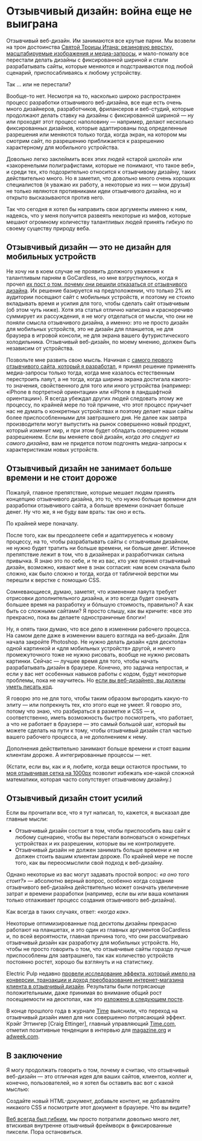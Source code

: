 # Отзывчивый дизайн: война еще не выиграна

Отзывчивый веб-дизайн. Им занимаются все крутые парни. Мы возвели на трон
достоинства [Святой Троицы Итана: резиновую верстку, масштабируемые изображения и медиа-запросы][1], и
мало-помалу все перестали делать дизайны с фиксированной шириной и стали
разрабатывать сайты, которые меняются и подстраиваются под любой сценарий,
приспосабливаясь к любому устройству.

Так … или не перестали?

Вообще-то нет. Несмотря на то, насколько широко распространен процесс разработки
отзывчивого веб-дизайна, все еще есть очень много дизайнеров, разработчиков,
фрилансеров и веб-студий, которые продолжают делать ставку на дизайны
с фиксированной шириной — ну или проходят этот процесс наполовину — например,
делают несколько фиксированных дизайнов, которые адаптированы под определенные
разрешения или меняются только тогда, когда экран, на котором мы смотрим
сайт, по разрешению приближается к разрешению характерному для мобильного устройства.

Довольно легко заклеймить всех этих людей «старой школой» или «закоренелыми
полиграфистами, которые не понимают, что такое веб», и среди тех, кто
подозрительно относится к отзывчивому дизайну, таких действительно много.
Но я заметил, что довольно много очень хороших специалистов (я уважаю их работу,
а некоторые из них — мои друзья) не только являются противниками идеи
отзывчивого дизайна, но и открыто высказываются против него.

Так что сегодня я хотел бы направить cвои аргументы именно к ним, надеясь, что у
меня получится развеять некоторые из мифов, которые мешают огромному количеству
талантливых людей принять гибкую по своему существу природу веба.

## Отзывчивый дизайн — это не дизайн для мобильных устройств

Не хочу ни в коем случае не проявить должного уважения к талантливым парням в
GoCardless, но мне взгрустнулось, когда я прочел [их пост о том, почему они решили отказаться от отзывчивого дизайна][2].
Их решение базируется на предположении, что только 2% их аудитории посещают сайт с
мобильных устройств, и поэтому не стоило вкладывать время и усилия для того,
чтобы сделать сайт отзывчивым (об этом чуть ниже). Хотя эта статья отлично
написана и красноречиво суммирует их рассуждения, я не могу отделаться от мысли,
что они не поняли смысла отзывчивого дизайна, а именно: это не просто дизайн
для мобильных устройств, это не дизайн для планшетов, не для браузера в
игровой консоли, не для экрана вашего футуристического холодильника. Отзывчивый
веб-дизайн, по моему мнению, должен быть независим от устройства.

Позвольте мне развить свою мысль. Начиная с
[самого первого отзывчивого сайта, который я разработал][3], я принял решение
применять медиа-запросы только тогда, когда мне казалось естественным
перестроить лаяут, а не тогда, когда ширина экрана достигала
какого-то значения, свойственного для того или иного устройства (например:
«iPhone в портретной ориентации» или «iPhone в ландшафтной ориентации»). Я
всегда убеждал других людей следовать этому же процессу, по крайней мере по той
причине, что этот процесс приучает нас не думать о конкретных
устройствах и поэтому делает наши сайты более приспособленными для завтрашнего
дня. Не далее как завтра производители могут выпустить на рынок совершенно новый
продукт, который изменит мир, и при этом будет обладать совершенно новым разрешением.
Если вы меняете свой дизайн, _когда это следует из самого дизайна_,
вам не придется потом подгонять медиа-запросы к характеристикам новых устройств.

## Отзывчивый дизайн не занимает больше времени и не стоит дороже

Пожалуй, главное препятствие, которые мешает людям принять концепцию отзывчивого
дизайна, это то, что нужно больше времени для разработки отзывчивого
сайта, а больше времени означает больше денег. Ну что же, я не буду вам врать:
так оно и есть.

По крайней мере поначалу.

После того, как вы преодолеете себя и адаптируетесь к новому процессу, на то,
чтобы разрабатывать сайты с отзывчивым дизайном, не нужно будет тратить ни
больше времени, ни больше денег. Истинное препятствие лежит в том, что в
дизайнерах и разработчиках сильна привычка. Я знаю это по себе, и те из вас,
кто уже принял отзывчивый дизайн, возможно, кивают мне в знак согласия:
нам всем сначала было сложно, как было сложно и тогда, когда от табличной
верстки мы перешли к верстке с помощью CSS.

Сомневающиеся, думаю, заметят, что изменение лаяута требует отрисовки
дополнительного дизайна, и это всегда будет означать большее время на
разработку и бóльшую стоимость, правильно? А как быть со сложными сайтами? Я
просто слышу, как вы кричите: «все это прекрасно, пока вы делаете
одностраничные блоги»!

Ну, я опять таки думаю, что все дело в изменении рабочего процесса. На самом
деле даже в изменении вашего взгляда на веб-дизайн. Для начала закройте
Photoshop. Не нужно делать дизайн «для десктопа» одной картинкой и «для
мобильных устройств» другой, и ничего промежуточного тоже не нужно рисовать,
вообще не нужно рисовать картинки. Сейчас — лучшее время для того, чтобы
начать разрабатывать дизайн в браузере. Конечно, это задачка непростая, и если
у вас нет особенных навыков работы с кодом, будут некоторые проблемы, пока не
научитесь. Но [если вы веб-дизайнер, вы должны уметь писать код][4].

Я говорю это не для того, чтобы таким образом выгородить какую-то элиту — или
попрекнуть тех, кто этого еще не умеет. Я говорю это, потому что знаю, что
разбираться в разметке и CSS — и, соответственно, иметь возможность быстро
посмотреть, что работает, а что не работает в браузере — это самый большой
шаг, который вы можете сделать на пути к тому, чтобы отзывчивый дизайн стал
частью вашего рабочего процесса, а не дополнением к нему.

Дополнения действительно занимают больше времени и стоят вашим клиентам дороже.
А интегрированные процессы — нет.

(Кстати, если вы, как и я, любите, когда вещи остаются простыми, то
[моя отзывчивая сетка на 1000px][5] позволит избежать кое-какой сложной математики,
которая часто сопутствует отзывчивому дизайну.)

## Отзывчивый дизайн стоит усилий

Если вы прочитали все, что я тут написал, то, кажется, я высказал две главные
мысли:

* Отзывчивый дизайн состоит в том, чтобы приспособить ваш сайт к любому сценарию,
чтобы вы перестали волноваться о конкретных устройствах и их разрешении, которые
вы не контролируете.
* Отзывчивый дизайн не должен занимать больше времени и не должен стоить вашим
клиентам дороже. По крайней мере не после того, как вы переосмыслили свой
подход к веб-дизайну.

Однако некоторые из вас могут задавать простой вопрос: _«а оно того стоит?»_
— абсолютно верный вопрос, особенно когда создание отзывчивого веб-дизайна
действительно может означать увеличение затрат и времени разработки (например,
если вы или ваша компания только отлаживает процесс создания отзывчивого веб-дизайна).

Как всегда в таких случаях, ответ: _«когда как»_.

Некоторые оптимизированные под десктопы дизайны прекрасно работают на планшетах,
и это один из главных аргументов GoCardless и, по всей вероятности, главная
причина того, что они рассматриваю отзывчивый дизайн как разработку для мобильных
устройств. Но, чтобы не просто говорить о том, что отзывчивые сайты
гораздо лучше приспособлены для завтрашнего, так как количество устройств постоянно
ростет, хорошо бы взглянуть и на статистику.

Electric Pulp недавно [провели исследование эффекта, который имело на конверсии, транзакции и доход преобразование интернет-магазина клиента в отзывчивый дизайн][6].
Результаты были потрясающе положительными, даже принимая во внимание общий рост
посещаемости на десктопах, как это [изложено в следующем посте][7].

В конце прошлого года в журнале [Time][8] выяснили, что переход на отзывчивый
дизайн имел для них совершенно потрясающий эффект. Крэйг Эттингер [Craig Ettinger],
главный управляющий [Time.com][8], отметил позитивные тенденции в интервью для
[magazine.org][9] и [adweek.com][10].

## В заключение

Я могу продолжать говорить о том, почему я считаю, что отзывчивый веб-дизайн —
это отличная идея для ваших сайтов, клиентов, коллег и, конечно, пользователей,
но я хотел бы оставить вас вот с какой мыслью:

Создайте новый HTML-документ, добавьте контент, не добавляйте никакого CSS и
посмотрите этот документ в браузере. Что вы видите?

[Веб всегда был гибким][11], мы просто потратили довольно много лет, втискивая
внутренне отзывчивый фреймворк в фиксированные пикcели. Пора остановиться.

[1]: http://alistapart.com/article/responsive-web-design
[2]: https://gocardless.com/blog/unresponsive-design/
[3]: http://2011.ampersandconf.com/
[4]: http://elliotjaystocks.com/blog/web-designers-who-cant-code/
[5]: http://elliotjaystocks.com/blog/a-better-photoshop-grid-for-responsive-web-design/
[6]: http://electricpulp.com/notes/you-like-apples/
[7]: http://electricpulp.com/notes/more-on-apples-mobile-optimization-in-ecommerce/
[8]: http://time.com/time/
[9]: http://magazine.org/timecom-gm-craig-ettinger-bringing-responsive-web-design-iconic-brand
[10]: http://adweek.com/news/technology/time-moves-responsive-design-144666
[11]: http://adactio.com/journal/search/?query=liquid
